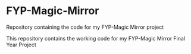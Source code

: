 # FYP-Magic-Mirror
Repository containing the code for my FYP-Magic Mirror project

This repository contains the working code for my FYP-Magic Mirror Final Year Project
